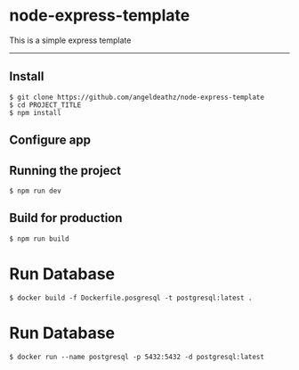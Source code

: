 # node-express-template

This is a simple express template

---

## Install

    $ git clone https://github.com/angeldeathz/node-express-template
    $ cd PROJECT_TITLE
    $ npm install

## Configure app

## Running the project

    $ npm run dev

## Build for production

    $ npm run build

# Run Database

    $ docker build -f Dockerfile.posgresql -t postgresql:latest .

# Run Database

    $ docker run --name postgresql -p 5432:5432 -d postgresql:latest
